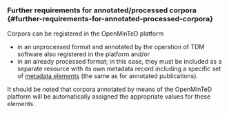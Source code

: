 ### Further requirements for annotated/processed corpora {#further-requirements-for-annotated-processed-corpora}

Corpora can be registered in the OpenMinTeD platform

*   in an unprocessed format and annotated by the operation of TDM software also registered in the platform and/or
*   in an already processed format; in this case, they must be included as a separate resource with its own metadata record including a specific set of [metadata elements](/guidelines_for_providers_of_corpora/metadata-schema-for-annotated-corpora.md) (the same as for annotated publications).

It should be noted that corpora annotated by means of the OpenMinTeD platform will be automatically assigned the appropriate values for these elements.
